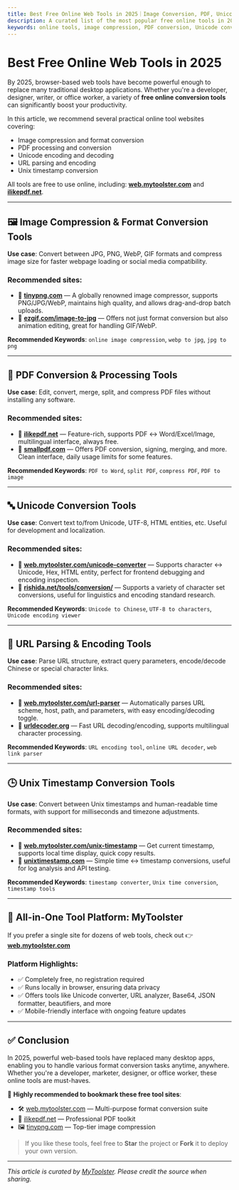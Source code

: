 ```yaml
---
title: Best Free Online Web Tools in 2025｜Image Conversion, PDF, Unicode, URL, Timestamps
description: A curated list of the most popular free online tools in 2025, including image compression and conversion, PDF editing, Unicode encoding/decoding, URL parsing, and Unix timestamp conversion—perfect for developers and everyday office use.
keywords: online tools, image compression, PDF conversion, Unicode converter, URL encoding parser, Unix timestamp converter, free online converter tools
---
```


# Best Free Online Web Tools in 2025

By 2025, browser-based web tools have become powerful enough to replace many traditional desktop applications. Whether you're a developer, designer, writer, or office worker, a variety of **free online conversion tools** can significantly boost your productivity.

In this article, we recommend several practical online tool websites covering:

- Image compression and format conversion  
- PDF processing and conversion  
- Unicode encoding and decoding  
- URL parsing and encoding  
- Unix timestamp conversion  

All tools are free to use online, including: [**web.mytoolster.com**](https://web.mytoolster.com) and [**ilikepdf.net**](https://ilikepdf.net).

---

## 🖼️ Image Compression & Format Conversion Tools

**Use case**: Convert between JPG, PNG, WebP, GIF formats and compress image size for faster webpage loading or social media compatibility.

### Recommended sites:
- 🔗 [**tinypng.com**](https://tinypng.com) — A globally renowned image compressor, supports PNG/JPG/WebP, maintains high quality, and allows drag-and-drop batch uploads.
- 🔗 [**ezgif.com/image-to-jpg**](https://ezgif.com/image-to-jpg) — Offers not just format conversion but also animation editing, great for handling GIF/WebP.

**Recommended Keywords**: `online image compression`, `webp to jpg`, `jpg to png`

---

## 📄 PDF Conversion & Processing Tools

**Use case**: Edit, convert, merge, split, and compress PDF files without installing any software.

### Recommended sites:
- 🔗 [**ilikepdf.net**](https://ilikepdf.net) — Feature-rich, supports PDF ↔ Word/Excel/Image, multilingual interface, always free.
- 🔗 [**smallpdf.com**](https://smallpdf.com) — Offers PDF conversion, signing, merging, and more. Clean interface, daily usage limits for some features.

**Recommended Keywords**: `PDF to Word`, `split PDF`, `compress PDF`, `PDF to image`

---

## 🔤 Unicode Conversion Tools

**Use case**: Convert text to/from Unicode, UTF-8, HTML entities, etc. Useful for development and localization.

### Recommended sites:
- 🔗 [**web.mytoolster.com/unicode-converter**](https://web.mytoolster.com/en/unicode) — Supports character ↔ Unicode, Hex, HTML entity, perfect for frontend debugging and encoding inspection.
- 🔗 [**rishida.net/tools/conversion/**](https://rishida.net/tools/conversion/) — Supports a variety of character set conversions, useful for linguistics and encoding standard research.

**Recommended Keywords**: `Unicode to Chinese`, `UTF-8 to characters`, `Unicode encoding viewer`

---

## 🔗 URL Parsing & Encoding Tools

**Use case**: Parse URL structure, extract query parameters, encode/decode Chinese or special character links.

### Recommended sites:
- 🔗 [**web.mytoolster.com/url-parser**](https://web.mytoolster.com/en/urlparams) — Automatically parses URL scheme, host, path, and parameters, with easy encoding/decoding toggle.
- 🔗 [**urldecoder.org**](https://www.urldecoder.org/) — Fast URL decoding/encoding, supports multilingual character processing.

**Recommended Keywords**: `URL encoding tool`, `online URL decoder`, `web link parser`

---

## 🕒 Unix Timestamp Conversion Tools

**Use case**: Convert between Unix timestamps and human-readable time formats, with support for milliseconds and timezone adjustments.

### Recommended sites:
- 🔗 [**web.mytoolster.com/unix-timestamp**](https://web.mytoolster.com/en/unixtime) — Get current timestamp, supports local time display, quick copy results.
- 🔗 [**unixtimestamp.com**](https://www.unixtimestamp.com/) — Simple time ↔ timestamp conversions, useful for log analysis and API testing.

**Recommended Keywords**: `timestamp converter`, `Unix time conversion`, `timestamp tools`

---

## 🧰 All-in-One Tool Platform: MyToolster

If you prefer a single site for dozens of web tools, check out 👉 [**web.mytoolster.com**](https://web.mytoolster.com)

### Platform Highlights:
- ✅ Completely free, no registration required  
- ✅ Runs locally in browser, ensuring data privacy  
- ✅ Offers tools like Unicode converter, URL analyzer, Base64, JSON formatter, beautifiers, and more  
- ✅ Mobile-friendly interface with ongoing feature updates

---

## ✅ Conclusion

In 2025, powerful web-based tools have replaced many desktop apps, enabling you to handle various format conversion tasks anytime, anywhere. Whether you're a developer, marketer, designer, or office worker, these online tools are must-haves.

📌 **Highly recommended to bookmark these free tool sites**:
- 🛠️ [web.mytoolster.com](https://web.mytoolster.com) — Multi-purpose format conversion suite  
- 📄 [ilikepdf.net](https://ilikepdf.net) — Professional PDF toolkit  
- 🖼️ [tinypng.com](https://tinypng.com) — Top-tier image compression

> If you like these tools, feel free to **Star** the project or **Fork** it to deploy your own version.

---

_This article is curated by [MyToolster](https://web.mytoolster.com). Please credit the source when sharing._
